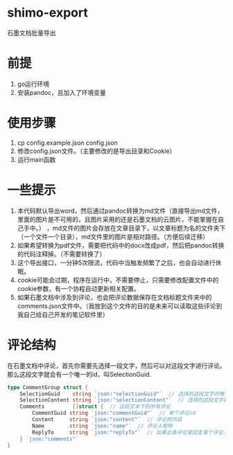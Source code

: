 # shimo-export
石墨文档批量导出

# 前提
1. go运行环境
2. 安装pandoc，且加入了环境变量

# 使用步骤
1. cp config.example.json config.json
2. 修改config.json文件。（主要修改的是导出目录和Cookie）
3. 运行main函数

# 一些提示
1. 本代码默认导出word，然后通过pandoc转换为md文件（直接导出md文件，里面的图片是不可用的，且图片采用的还是石墨文档的云图片，不能掌握在自己手中。） ，md文件的图片会存放在文章目录下，以文章标题为名的文件夹下（一个文件一个目录），md文件里的图片是相对路径。（方便后续迁移）
2. 如果希望转换为pdf文件，需要把代码中的docx改成pdf，然后把pandoc转换的代码注释掉。（不需要转换了）
3. 这个导出接口，一分钟5次限流，代码中当触发频繁了之后，也会自动进行休眠。
4. cookie可能会过期，程序在运行中，不需要停止，只需要修改配置文件中的cookie参数，有一个协程自动更新相关配置。
5. 如果石墨文档中涉及到评论，也会把评论数据保存在文档标题文件夹中的comments.json文件中。（我放到这个文件的目的是未来可以读取这些评论到我自己给自己开发的笔记软件里）

# 评论结构

在石墨文档中评论，首先你需要先选择一段文字，然后可以对这段文字进行评论。那么这段文字就会有一个唯一的id，叫SelectionGuid.

```go
type CommentGroup struct {
    SelectionGuid    string `json:"selectionGuid"`  // 选择的这段文字的唯一标识
    SelectionContent string `json:"selectionContent"`  // 选择的这段文字的文本内容
    Comments         []struct {  // 这段文本下的所有评论
        CommentGuid string `json:"commentGuid"`  // 单个评论id
        Content     string `json:"content"`  // 评论的内容
        Name        string `json:"name"`  // 评论人昵称
        ReplyTo     string `json:"replyTo"`  // 如果此条评论是回复某个评论，这个值为那个评论的评论id，否则为空。
    } `json:"comments"`
}
```
